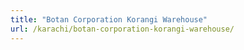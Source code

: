 ```yaml
---
title: "Botan Corporation Korangi Warehouse"
url: /karachi/botan-corporation-korangi-warehouse/
---
```

